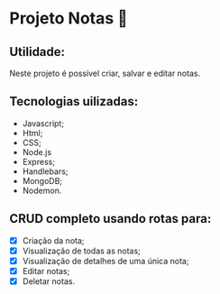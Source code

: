 # Projeto Notas :memo:

## Utilidade:

Neste projeto é possível criar, salvar e editar notas.

## Tecnologias uilizadas:

- Javascript;
- Html;
- CSS;
- Node.js
- Express;
- Handlebars;
- MongoDB;
- Nodemon.

## CRUD completo usando rotas para:

- [x] Criação da nota;
- [x] Visualização de todas as notas;
- [x] Visualização de detalhes de uma única nota;
- [x] Editar notas;
- [x] Deletar notas.
